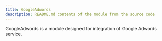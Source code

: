```yaml
---
title: GoogleAdwords
description: README.md contents of the module from the source code
---
```


GoogleAdwords is a module designed for integration of Google Adwords service.
